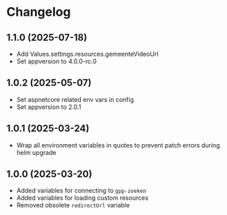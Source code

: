 # Changelog
## 1.1.0 (2025-07-18)

- Add Values.settings.resources.gemeenteVideoUrl
- Set appversion to 4.0.0-rc.0


## 1.0.2 (2025-05-07)

- Set aspnetcore related env vars in config
- Set appversion to 2.0.1

## 1.0.1 (2025-03-24)

- Wrap all environment variables in quotes to prevent patch errors during helm upgrade

## 1.0.0 (2025-03-20)

- Added variables for connecting to `gpp-zoeken`
- Added variables for loading custom resources
- Removed obsolete `redirectUrl` variable